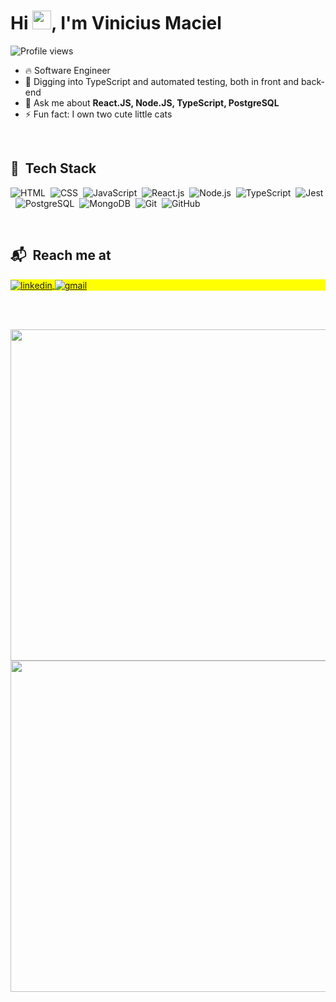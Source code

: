 <!--
**macielvini/macielvini** is a ✨ _special_ ✨ repository because its `README.md` (this file) appears on your GitHub profile.

Here are some ideas to get you started:

- 🔭 I’m currently working on ...
- 🌱 I’m currently learning ...
- 👯 I’m looking to collaborate on ...
- 🤔 I’m looking for help with ...
- 💬 Ask me about ...
- 📫 How to reach me: ...
- 😄 Pronouns: ...
- ⚡ Fun fact: ...
-->

<h1 align="left">Hi <img src="https://media.tenor.com/nebZyl8oN7IAAAAj/wave-hello.gif" height="30px">, I'm Vinicius Maciel</h1>
<p align="left"> <img src="https://komarev.com/ghpvc/?username=macielvini&color=yellow" alt="Profile views" /> </p>

- 🔥 Software Engineer
- 🌱 Digging into TypeScript and automated testing, both in front and back-end
- 💬 Ask me about **React.JS, Node.JS, TypeScript, PostgreSQL**
- ⚡ Fun fact: I own two cute little cats

<br>

## 🧰 &nbsp;Tech Stack

![HTML](https://img.shields.io/badge/-HTML-05122A?style=flat&logo=HTML5)&nbsp;
![CSS](https://img.shields.io/badge/-CSS-05122A?style=flat&logo=CSS3&logoColor=1572B6)&nbsp;
![JavaScript](https://img.shields.io/badge/-JavaScript-05122A?style=flat&logo=javascript)&nbsp;
![React.js](https://img.shields.io/badge/-React.js-05122A?style=flat&logo=react)&nbsp;
![Node.js](https://img.shields.io/badge/-Node.js-05122A?style=flat&logo=node.js)&nbsp;
![TypeScript](https://img.shields.io/badge/-TypeScript-05122A?style=flat&logo=typescript)&nbsp;
![Jest](https://img.shields.io/badge/-Jest-05122A?style=flat&logo=jest)&nbsp;
![PostgreSQL](https://img.shields.io/badge/-PostgreSQL-05122A?style=flat&logo=postgresql)&nbsp;
![MongoDB](https://img.shields.io/badge/-MongoDB-05122A?style=flat&logo=mongodb)&nbsp;
![Git](https://img.shields.io/badge/-Git-05122A?style=flat&logo=git)&nbsp;
![GitHub](https://img.shields.io/badge/-GitHub-05122A?style=flat&logo=github)&nbsp;

<br>

## 📬 &nbsp;Reach me at

<p align="left" style="background:yellow">
  <a href="https://www.linkedin.com/in/macielvinicius" target="_blank">
    <img align="center" src="https://img.shields.io/badge/-&#47macielvinicius-05122A?style=flat&logo=linkedin" alt="linkedin"/>
  </a>
  <a href="mailto:vm.viniciusmaciel@gmail.com" target="_blank">
   <img align="center" src="https://img.shields.io/badge/-vm.viniciusmaciel@gmail.com-05122A?style=flat&logo=gmail" alt="gmail"/>
  </a>
</p>

<br><br>

<picture style="display: block" display="block">
  <source 
    srcset="https://github-readme-stats.vercel.app/api?username=macielvini&count_private=true&show_icons=true&theme=dark"
    media="(prefers-color-scheme: dark)"
  />
  <source
    srcset="https://github-readme-stats.vercel.app/api?username=macielvini&count_private=true&show_icons=true&theme=default"
    media="(prefers-color-scheme: light), (prefers-color-scheme: no-preference)"
  />
  <img width="530em"  src="https://github-readme-stats.vercel.app/api?username=anuraghazra&show_icons=true" />
</picture>

<picture style="display: block" >
  <source 
    srcset="https://github-readme-stats.vercel.app/api/top-langs/?username=anuraghazra&layout=compact&theme=dark"
    media="(prefers-color-scheme: dark)"
  />
  <source
    srcset="https://github-readme-stats.vercel.app/api/top-langs/?username=anuraghazra&layout=compact"
    media="(prefers-color-scheme: light), (prefers-color-scheme: no-preference)"
  />
  <img width="530em" src="https://github.com/anuraghazra/github-readme-stats" />
</picture>
